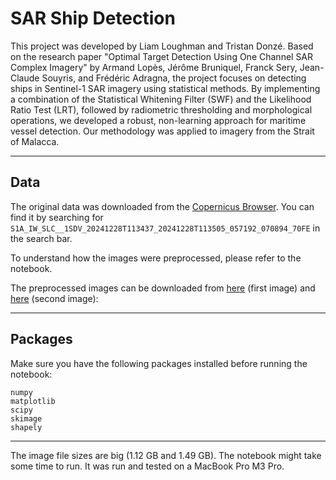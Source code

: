 # SAR Ship Detection

This project was developed by Liam Loughman and Tristan Donzé.
Based on the research paper "Optimal Target Detection Using One Channel SAR Complex Imagery" by Armand Lopès, Jérôme Bruniquel, Franck Sery, Jean-Claude Souyris, and Frédéric Adragna, the project focuses on detecting ships in Sentinel-1 SAR imagery using statistical methods.
By implementing a combination of the Statistical Whitening Filter (SWF) and the Likelihood Ratio Test (LRT), followed by radiometric thresholding and morphological operations, we developed a robust, non-learning approach for maritime vessel detection. Our methodology was applied to imagery from the Strait of Malacca.

---

## Data

The original data was downloaded from the [Copernicus Browser](https://browser.dataspace.copernicus.eu). You can find it by searching for `S1A_IW_SLC__1SDV_20241228T113437_20241228T113505_057192_070894_70FE` in the search bar.

To understand how the images were preprocessed, please refer to the notebook.

The preprocessed images can be downloaded from [here](https://www.icloud.com/iclouddrive/032K1jARLtETKiQylxUk3x2rA#S1A%5FIW1%5FSLC%5FCal%5Fvv%5Fintensity%5FVV%5FIW1) (first image) and [here](https://www.icloud.com/iclouddrive/063xa-i5fq8jPyNtceDQST15A#S1A%5FIW1%5FSLC%5FCal%5Fvv%5Fintensity%5FVV%5FIW2) (second image):

---

## Packages

Make sure you have the following packages installed before running the notebook:

```
numpy
matplotlib
scipy
skimage
shapely
```

---

The image file sizes are big (1.12 GB and 1.49 GB). The notebook might take some time to run. It was run and tested on a MacBook Pro M3 Pro.
